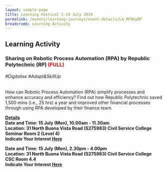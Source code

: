 ```yaml
---
layout: simple-page
title: Learning Festival 1-19 July 2019
permalink: /events/learning-journeys/event-details/LA_RPAbyRP
breadcrumb: Learning Activity
---
```


## Learning Activity
### Sharing on Robotic Process Automation (RPA) by Republic Polytechnic (RP) <font color="red"> (FULL) </font>

###### _#Digitalise #Adapt&SkillUp_

How can Robotic Process Automation (RPA) simplify processes and enhance accuracy and efficiency? Find out how Republic Polytechnic saved 1,500 mins (i.e., 25 hrs) a year and improved other financial processes through using RPA developed by their finance team.

<b><u>Details</u><br>
**Date and Time: 15 July (Mon), 10.00am - 11.30am** <br>
**Location: 31 North Buona Vista Road (S275983) Civil Service College <br>Seminar Room 2 (Level 4)** <br>
**Indicate Your Interest [Here](https://www.eventbrite.sg/e/sharing-on-robotic-process-automation-rpa-by-republic-polytechnic-tickets-62242840010)** 
  
**Date and Time: 15 July (Mon), 2.30pm - 4.00pm** <br>
**Location: 31 North Buona Vista Road (S275983) Civil Service College <br>CSC Room 4.4** <br>
**Indicate Your Interest [Here](https://www.eventbrite.sg/e/sharing-on-robotic-process-automation-rpa-by-republic-polytechnic-tickets-63618968046?ref=estw0)** 


